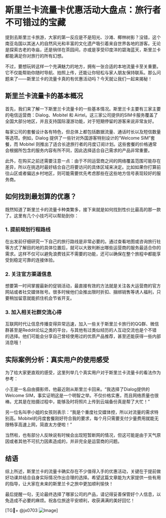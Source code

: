 # 斯里兰卡流量卡优惠活动大盘点：旅行者不可错过的宝藏

提到去斯里兰卡旅游，大家的第一反应是不是阳光、沙滩、椰林树影？没错，这个南亚岛国以其迷人的自然风光和丰富的文化遗产吸引着来自世界各地的游客。无论是探索古老的寺庙，还是徜徉在茶园间，亦或是享受印度洋的碧海蓝天，斯里兰卡都能满足你对旅行的所有幻想。

不过，要想玩转这样一个充满魅力的地方，拥有一张合适的本地流量卡至关重要。它不仅能帮助你随时导航、拍照上传，还能让你轻松与家人朋友保持联系。那么问题来了——斯里兰卡的流量卡真的有优惠活动吗？今天就让我们一起来揭秘！

## 斯里兰卡流量卡的基本概况

首先，我们来了解一下斯里兰卡流量卡的一些基本情况。斯里兰卡主要有三家主要的电信运营商：Dialog、Mobitel 和 Airtel。这三家公司提供的SIM卡服务覆盖了全国大部分地区，并且支持国际漫游功能，对于短期停留的游客来说非常友好。

每家公司的套餐设计各有特色，但总体上都包括数据流量、通话时长以及短信数量等选项。例如，Dialog 提供了一些针对外国游客特别设计的“Welcome SIM”套餐，而 Mobitel 则推出了适合长途旅行者的月度订阅计划。这些套餐的价格通常会根据所包含的服务内容有所不同，因此选择适合自己需求的产品非常重要。

此外，在购买之前还需要注意一点：由于不同运营商之间的网络覆盖范围可能存在差异，所以在挑选时最好结合自己将要访问的具体区域来决定。比如如果你打算前往山区或者偏远乡村地区，则可能需要优先考虑那些在这些地方信号表现较好的服务商。

## 如何找到最划算的优惠？

既然知道了斯里兰卡的流量卡种类繁多，接下来就是如何找到性价比最高的那一款了。这里有几个小技巧可以帮助到你：

### 1. 提前规划行程路线
在出发前仔细研究一下自己的旅行路线是非常必要的。通过查看地图或咨询旅行社等方式了解目的地的具体位置后，就可以大致判断出哪些运营商的服务最适合你的需求。这样不仅可以避免浪费钱买不需要的功能，还可以确保在整个旅程中都能享受到稳定可靠的连接体验。

### 2. 关注官方渠道信息
想要第一时间掌握最新的促销活动，最直接有效的方法就是关注各大运营商的官方网站或者社交媒体账号。很多时候他们会推出限时折扣、捆绑销售等诱人福利，只要稍加留意就能抓住机会节省开支。

### 3. 加入相关社群交流心得
互联网时代让信息传播变得异常迅速，加入一些关于斯里兰卡旅行的QQ群、微信群甚至是Reddit论坛之类的平台，与其他有过类似经历的人互动交流也是个不错的选择。他们可能会分享自己曾经使用过的优质产品推荐，甚至还能获得一些内部消息哦！

## 实际案例分析：真实用户的使用感受

为了给大家更直观的感受，这里列举几个真实用户对于斯里兰卡流量卡的看法作为参考：

小王是一名自由摄影师，他最近刚从斯里兰卡回来。“我选择了Dialog提供的Welcome SIM，事实证明这是一个明智之举。不仅价格实惠，而且网络质量也很棒。尤其是在拍摄过程中，能够及时将照片上传到云端备份真是帮了大忙！”

另一位名叫李小姐的女孩则表示：“我是个重度社交媒体控，所以对流量的需求特别高。Mobitel的月度套餐刚好符合我的要求，每个月只需要支付少量费用就能无限畅享高速上网，简直太方便啦！”

当然啦，也有部分人反映说有时候会出现短暂断网的情况，但这可能是由于天气原因或者其他不可抗力因素造成的，并非完全是运营商的问题。

## 结语

综上所述，斯里兰卡的流量卡确实存在不少值得入手的优惠活动，关键在于提前做好功课并结合自身实际情况作出合理的选择。希望这篇文章能为大家提供一些有用的指导，让大家在未来的斯里兰卡之旅中更加顺利愉快！

最后提醒一句，无论最终选择了哪家公司的产品，请记得妥善保管好个人信息，以免造成不必要的麻烦。祝各位旅途平安顺利，收获满满的美好回忆！

[TG💪+ @jx0703 ![Image](https://github.com/user-attachments/assets/dbca1d08-cadb-493c-b0ec-ad6f7a83f270)]